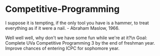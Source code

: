 # Competitive-Programming
I suppose it is tempting, if the only tool you have is a hammer, to treat everything as if it were a nail. - Abraham Maslow, 1966.

Well well well, why don't we have some fun while we're at it?\n
Goal: Complete UVa Competitive Programming 3 by the end of freshman year. Improve chances of entering ICPC for sophomore year.
